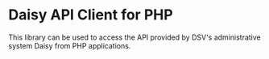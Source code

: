 # Daisy API Client for PHP

This library can be used to access the API provided by DSV's
administrative system Daisy from PHP applications.
